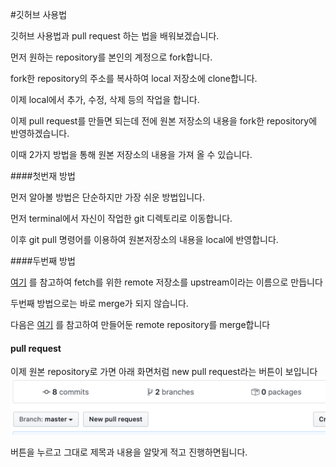 #깃허브 사용법

깃허브 사용법과 pull request 하는 법을 배워보겠습니다.

먼저 원하는 repository를 본인의 계정으로 fork합니다.

fork한 repository의 주소를 복사하여 local 저장소에 clone합니다.

이제 local에서 추가, 수정, 삭제 등의 작업을 합니다.


이제 pull request를 만들면 되는데 전에 원본 저장소의 내용을 fork한 repository에 반영하겠습니다.

이때 2가지 방법을 통해 원본 저장소의 내용을 가져 올 수 있습니다.

####첫번재 방법

먼저 알아볼 방법은 단순하지만 가장 쉬운 방법입니다.

먼저 terminal에서 자신이 작업한 git 디렉토리로 이동합니다.

이후 git pull 명령어를 이용하여 원본저장소의 내용을 local에 반영합니다.


####두번째 방법

[여기](https://help.github.com/en/github/collaborating-with-issues-and-pull-requests/configuring-a-remote-for-a-fork) 를 참고하여 fetch를 위한 remote 저장소를 upstream이라는 이름으로 만듭니다

두번째 방법으로는 바로 merge가 되지 않습니다.

다음은 [여기](https://help.github.com/en/github/collaborating-with-issues-and-pull-requests/syncing-a-fork) 를 참고하여 만들어둔 remote repository를 merge합니다


#### pull request   

이제 원본 repository로 가면 아래 화면처럼 new pull request라는 버튼이 보입니다
![이미지](https://raw.githubusercontent.com/Bue-von-hon/Developer-s-Journal/master/2018%20김태훈/2020images/Screen%20Shot%202020-05-21%20at%207.41.31%20AM.png)

버튼을 누르고 그대로 제목과 내용을 알맞게 적고 진행하면됩니다.
